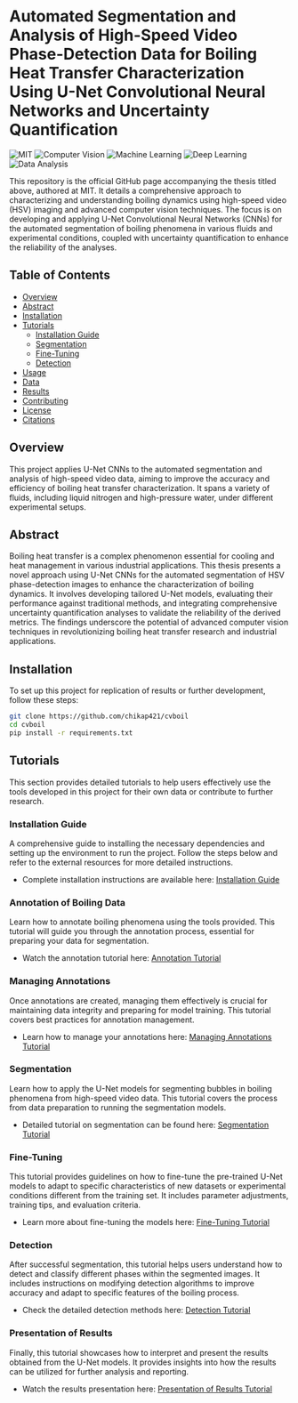 # Automated Segmentation and Analysis of High-Speed Video Phase-Detection Data for Boiling Heat Transfer Characterization Using U-Net Convolutional Neural Networks and Uncertainty Quantification

![MIT](https://img.shields.io/badge/Made%20at-MIT-blue.svg)
![Computer Vision](https://img.shields.io/badge/Computer%20Vision-Boiling%20Dynamics-brightgreen.svg)
![Machine Learning](https://img.shields.io/badge/Machine%20Learning-U--Net-brightgreen.svg)
![Deep Learning](https://img.shields.io/badge/Deep%20Learning-Convolutional%20Neural%20Networks-critical.svg)
![Data Analysis](https://img.shields.io/badge/Data%20Analysis-High%20Speed%20Video-orange.svg)

This repository is the official GitHub page accompanying the thesis titled above, authored at MIT. It details a comprehensive approach to characterizing and understanding boiling dynamics using high-speed video (HSV) imaging and advanced computer vision techniques. The focus is on developing and applying U-Net Convolutional Neural Networks (CNNs) for the automated segmentation of boiling phenomena in various fluids and experimental conditions, coupled with uncertainty quantification to enhance the reliability of the analyses.

## Table of Contents
- [Overview](#overview)
- [Abstract](#abstract)
- [Installation](#installation)
- [Tutorials](#tutorials)
  - [Installation Guide](#installation-guide)
  - [Segmentation](#segmentation)
  - [Fine-Tuning](#fine-tuning)
  - [Detection](#detection)
- [Usage](#usage)
- [Data](#data)
- [Results](#results)
- [Contributing](#contributing)
- [License](#license)
- [Citations](#citations)

## Overview
This project applies U-Net CNNs to the automated segmentation and analysis of high-speed video data, aiming to improve the accuracy and efficiency of boiling heat transfer characterization. It spans a variety of fluids, including liquid nitrogen and high-pressure water, under different experimental setups.

## Abstract
Boiling heat transfer is a complex phenomenon essential for cooling and heat management in various industrial applications. This thesis presents a novel approach using U-Net CNNs for the automated segmentation of HSV phase-detection images to enhance the characterization of boiling dynamics. It involves developing tailored U-Net models, evaluating their performance against traditional methods, and integrating comprehensive uncertainty quantification analyses to validate the reliability of the derived metrics. The findings underscore the potential of advanced computer vision techniques in revolutionizing boiling heat transfer research and industrial applications.

## Installation
To set up this project for replication of results or further development, follow these steps:
```bash
git clone https://github.com/chikap421/cvboil
cd cvboil
pip install -r requirements.txt
```

## Tutorials
This section provides detailed tutorials to help users effectively use the tools developed in this project for their own data or contribute to further research.

### Installation Guide
A comprehensive guide to installing the necessary dependencies and setting up the environment to run the project. Follow the steps below and refer to the external resources for more detailed instructions.
- Complete installation instructions are available here: [Installation Guide](https://lmb.informatik.uni-freiburg.de/resources/opensource/unet/#installation)

### Annotation of Boiling Data
Learn how to annotate boiling phenomena using the tools provided. This tutorial will guide you through the annotation process, essential for preparing your data for segmentation.
- Watch the annotation tutorial here: [Annotation Tutorial](https://www.youtube.com/watch?v=NvnxIK_CoTE&list=PLQ0mDSFR46UAAvgCA32vduLkCst_bzr9O)

### Managing Annotations
Once annotations are created, managing them effectively is crucial for maintaining data integrity and preparing for model training. This tutorial covers best practices for annotation management.
- Learn how to manage your annotations here: [Managing Annotations Tutorial](https://www.youtube.com/watch?v=pikQh7HQ8WM&list=PLQ0mDSFR46UAAvgCA32vduLkCst_bzr9O&index=3)

### Segmentation
Learn how to apply the U-Net models for segmenting bubbles in boiling phenomena from high-speed video data. This tutorial covers the process from data preparation to running the segmentation models.
- Detailed tutorial on segmentation can be found here: [Segmentation Tutorial](https://lmb.informatik.uni-freiburg.de/resources/opensource/unet/#segmentation)

### Fine-Tuning
This tutorial provides guidelines on how to fine-tune the pre-trained U-Net models to adapt to specific characteristics of new datasets or experimental conditions different from the training set. It includes parameter adjustments, training tips, and evaluation criteria.
- Learn more about fine-tuning the models here: [Fine-Tuning Tutorial](https://lmb.informatik.uni-freiburg.de/resources/opensource/unet/#finetuning)

### Detection
After successful segmentation, this tutorial helps users understand how to detect and classify different phases within the segmented images. It includes instructions on modifying detection algorithms to improve accuracy and adapt to specific features of the boiling process.
- Check the detailed detection methods here: [Detection Tutorial](https://lmb.informatik.uni-freiburg.de/resources/opensource/unet/#detection)

### Presentation of Results
Finally, this tutorial showcases how to interpret and present the results obtained from the U-Net models. It provides insights into how the results can be utilized for further analysis and reporting.
- Watch the results presentation here: [Presentation of Results Tutorial](https://www.youtube.com/watch?v=IkNgL3g9rlo&list=PLQ0mDSFR46UAAvgCA32vduLkCst_bzr9O&index=2)
